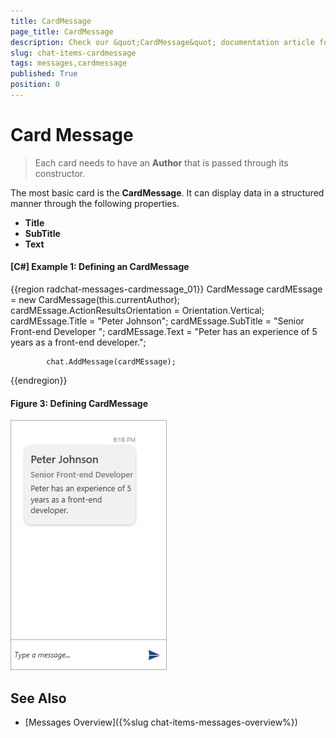 ```yaml
---
title: CardMessage
page_title: CardMessage
description: Check our &quot;CardMessage&quot; documentation article for the RadChat {{ site.framework_name }} control.
slug: chat-items-cardmessage
tags: messages,cardmessage
published: True
position: 0
---
```


# Card Message

> Each card needs to have an __Author__ that is passed through its constructor.

The most basic card is the __CardMessage__. It can display data in a structured manner through the following properties.

* __Title__
* __SubTitle__
* __Text__

#### __[C#] Example 1: Defining an CardMessage__
{{region radchat-messages-cardmessage_01}}
			CardMessage cardMEssage = new CardMessage(this.currentAuthor);
            cardMEssage.ActionResultsOrientation = Orientation.Vertical;
            cardMEssage.Title = "Peter Johnson";
            cardMEssage.SubTitle = "Senior Front-end Developer ";
            cardMEssage.Text = "Peter has an experience of 5 years as a front-end developer.";

            chat.AddMessage(cardMEssage);
{{endregion}}

#### __Figure 3: Defining CardMessage__
![Defining ImageCard](images/RadChat_Messages_CardMessage_01.png)


## See Also

* [Messages Overview]({%slug chat-items-messages-overview%})